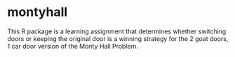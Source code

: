 # montyhall
This R package is a learning assignment that determines whether switching doors or keeping the original door is a winning strategy for the 2 goat doors, 1 car door version of the Monty Hall Problem.
